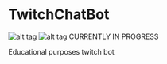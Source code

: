 TwitchChatBot
=============

![alt tag](https://ci.appveyor.com/api/projects/status/a9jh07wksosdx7mh)
![alt tag](http://r9.fodey.com/2333/9dfa9f28e5874fb199ce27022006d67f.0.gif)
CURRENTLY IN PROGRESS

Educational purposes twitch bot
